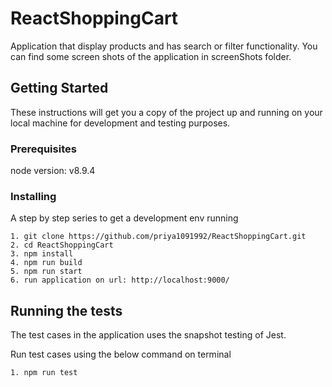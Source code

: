 # ReactShoppingCart

Application that display products and has search or filter functionality.
You can find some screen shots of the application in screenShots folder.

## Getting Started

These instructions will get you a copy of the project up and running on your local machine for development and testing purposes.

### Prerequisites

node version: v8.9.4

### Installing

A step by step series to get a development env running

```
1. git clone https://github.com/priya1091992/ReactShoppingCart.git
2. cd ReactShoppingCart
3. npm install
4. npm run build
5. npm run start
6. run application on url: http://localhost:9000/

```

## Running the tests

The test cases in the application uses the snapshot testing of Jest.

Run test cases using the below command on terminal

```
1. npm run test

```

